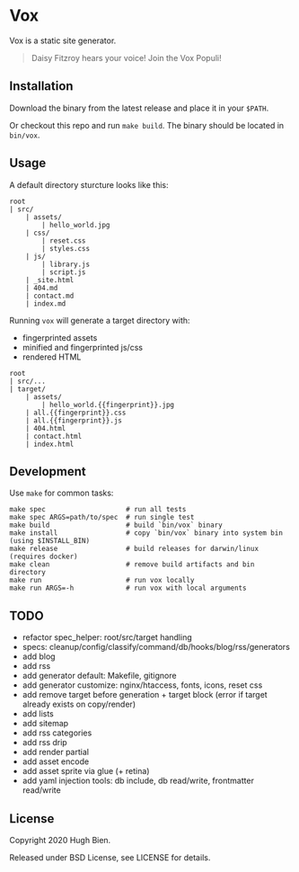 # Vox

Vox is a static site generator.

> Daisy Fitzroy hears your voice! Join the Vox Populi!

## Installation

Download the binary from the latest release and place it in your `$PATH`.

Or checkout this repo and run `make build`. The binary should be located in `bin/vox`.

## Usage

A default directory sturcture looks like this:

```
root
| src/
    | assets/
        | hello_world.jpg
    | css/
        | reset.css
        | styles.css
    | js/
        | library.js
        | script.js
    | _site.html
    | 404.md
    | contact.md
    | index.md
```

Running `vox` will generate a target directory with:

* fingerprinted assets
* minified and fingerprinted js/css
* rendered HTML

```
root
| src/...
| target/
    | assets/
        | hello_world.{{fingerprint}}.jpg
    | all.{{fingerprint}}.css
    | all.{{fingerprint}}.js
    | 404.html
    | contact.html
    | index.html
```

## Development

Use `make` for common tasks:

```
make spec                    # run all tests
make spec ARGS=path/to/spec  # run single test
make build                   # build `bin/vox` binary
make install                 # copy `bin/vox` binary into system bin (using $INSTALL_BIN)
make release                 # build releases for darwin/linux (requires docker)
make clean                   # remove build artifacts and bin directory
make run                     # run vox locally
make run ARGS=-h             # run vox with local arguments
```

## TODO

* refactor spec_helper: root/src/target handling
* specs: cleanup/config/classify/command/db/hooks/blog/rss/generators
* add blog
* add rss
* add generator default: Makefile, gitignore
* add generator customize: nginx/htaccess, fonts, icons, reset css
* add remove target before generation + target block (error if target already exists on copy/render)
* add lists
* add sitemap
* add rss categories
* add rss drip
* add render partial
* add asset encode
* add asset sprite via glue (+ retina)
* add yaml injection tools: db include, db read/write, frontmatter read/write

## License

Copyright 2020 Hugh Bien.

Released under BSD License, see LICENSE for details.
